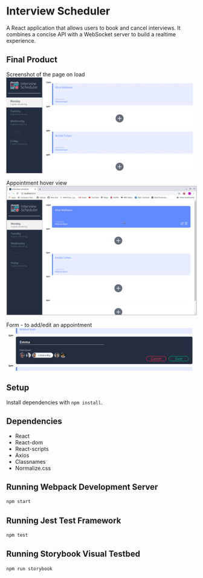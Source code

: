 # Interview Scheduler

A React application that allows users to book and cancel interviews. It combines a concise API with a WebSocket server to build a realtime experience.

## Final Product

Screenshot of the page on load
![Screenshot of the page on load](https://github.com/AliceMathews/scheduler/blob/master/docs/Main%20screen.png)

Appointment hover view
![Appointment hover view](https://github.com/AliceMathews/scheduler/blob/master/docs/hoverview.png)

Form - to add/edit an appointment
![Form - to add/edit an appointment](https://github.com/AliceMathews/scheduler/blob/master/docs/form.png)

## Setup

Install dependencies with `npm install`.

## Dependencies

- React
- React-dom
- React-scripts
- Axios
- Classnames
- Normalize.css

## Running Webpack Development Server

```sh
npm start
```

## Running Jest Test Framework

```sh
npm test
```

## Running Storybook Visual Testbed

```sh
npm run storybook
```
